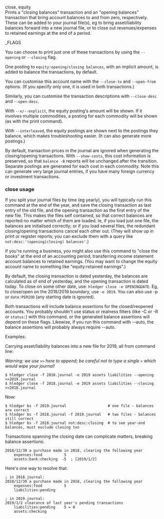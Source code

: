 close, equity\
Prints a "closing balances" transaction and an "opening balances" transaction
that bring account balances to and from zero, respectively.
These can be added to your journal file(s), eg to bring
asset/liability balances forward into a new journal file, or to
close out revenues/expenses to retained earnings at the end of a period.

_FLAGS

You can choose to print just one of these transactions by using the
`--opening` or `--closing` flag.

One posting to `equity:opening/closing balances`, with an implicit
amount, is added to balance the transactions, by default.

You can customise this account name with the `--close-to` and
`--open-from` options. (If you specify only one, it is used in both
transactions.)

Similarly, you can customise the transaction descriptions with
`--close-desc` and `--open-desc`.

With `--x/--explicit`, the equity posting's amount will be shown.
If it involves multiple commodities, a posting for each commodity 
will be shown (as with the print command).

With `--interleaved`, the equity postings are shown next to the
postings they balance, which makes troubleshooting easier.
(It can also generate more postings.)

By default, transaction prices in the journal are ignored when
generating the closing/opening transactions.
With `--show-costs`, this cost information is preserved,
so that `balance -B` reports will be unchanged after the transition.
Separate postings are generated for each cost in each commodity.
Note this can generate very large journal entries, if you have many
foreign currency or investment transactions.

### close usage

If you split your journal files by time (eg yearly), you will
typically run this command at the end of the year, and save the
closing transaction as last entry of the old file, and the opening
transaction as the first entry of the new file.
This makes the files self contained, so that correct balances are
reported no matter which of them are loaded. Ie, if you load just one
file, the balances are initialised correctly; or if you load several
files, the redundant closing/opening transactions cancel each other
out. (They will show up in print or register reports; you can exclude
them with a query like `not:desc:'(opening|closing) balances'`.)

If you're running a business, you might also use this command to
"close the books" at the end of an accounting period, transferring
income statement account balances to retained earnings. (You may want
to change the equity account name to something like 
"equity:retained earnings".)

By default, the closing transaction is dated yesterday, the balances 
are calculated as of end of yesterday, and the opening transaction is dated today.
To close on some other date, use: `hledger close -e OPENINGDATE`.
Eg, to close/open on the 2018/2019 boundary, use `-e 2019`.
You can also use -p or `date:PERIOD` (any starting date is ignored).

Both transactions will include balance assertions for the
closed/reopened accounts.  You probably shouldn't use status or
realness filters (like -C or -R or `status:`) with this command, or
the generated balance assertions will depend on these flags.
Likewise, if you run this command with --auto, the balance assertions
will probably always require --auto.

Examples:

Carrying asset/liability balances into a new file for 2019, all from command line:

*Warning: we use `>>` here to append; be careful not to type a single `>` which would wipe your journal!*

```shell
$ hledger close -f 2018.journal -e 2019 assets liabilities --opening >>2019.journal
$ hledger close -f 2018.journal -e 2019 assets liabilities --closing >>2018.journal
```

Now:

```shell
$ hledger bs -f 2019.journal                   # one file - balances are correct
$ hledger bs -f 2018.journal -f 2019.journal   # two files - balances still correct
$ hledger bs -f 2018.journal not:desc:closing  # to see year-end balances, must exclude closing txn
```

Transactions spanning the closing date can complicate matters, breaking balance assertions:

```journal
2018/12/30 a purchase made in 2018, clearing the following year
    expenses:food          5
    assets:bank:checking  -5  ; [2019/1/2]
```

Here's one way to resolve that:

```journal
; in 2018.journal:
2018/12/30 a purchase made in 2018, clearing the following year
    expenses:food          5
    liabilities:pending

; in 2019.journal:
2019/1/2 clearance of last year's pending transactions
    liabilities:pending    5 = 0
    assets:checking
```
